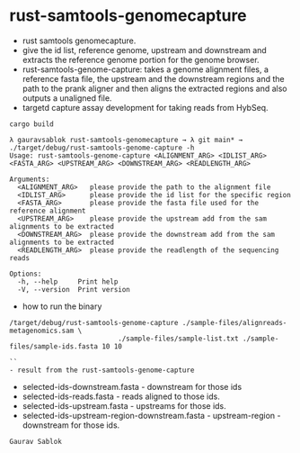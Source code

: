 # rust-samtools-genomecapture

- rust samtools genomecapture.
- give the id list, reference genome, upstream and downstream and extracts the reference genome portion for the genome browser. 
-  rust-samtools-genome-capture: takes a genome alignment files, a reference fasta file, the upstream and the downstream regions and the path to the prank aligner and then
 aligns the extracted regions and also outputs a unaligned file.
- targetd capture assay development for taking reads from HybSeq.

```
cargo build 

```
```
λ gauravsablok rust-samtools-genomecapture → λ git main* → ./target/debug/rust-samtools-genome-capture -h
Usage: rust-samtools-genome-capture <ALIGNMENT_ARG> <IDLIST_ARG> <FASTA_ARG> <UPSTREAM_ARG> <DOWNSTREAM_ARG> <READLENGTH_ARG>

Arguments:
  <ALIGNMENT_ARG>   please provide the path to the alignment file
  <IDLIST_ARG>      please provide the id list for the specific region
  <FASTA_ARG>       please provide the fasta file used for the reference alignment
  <UPSTREAM_ARG>    please provide the upstream add from the sam alignments to be extracted
  <DOWNSTREAM_ARG>  please provide the downstream add from the sam alignments to be extracted
  <READLENGTH_ARG>  please provide the readlength of the sequencing reads

Options:
  -h, --help     Print help
  -V, --version  Print version
```


- how to run the binary

```
/target/debug/rust-samtools-genome-capture ./sample-files/alignreads-metagenomics.sam \
                           ./sample-files/sample-list.txt ./sample-files/sample-ids.fasta 10 10

``
- result from the rust-samtools-genome-capture

```
- selected-ids-downstream.fasta - downstream for those ids 
- selected-ids-reads.fasta - reads aligned to those ids.
- selected-ids-upstream.fasta - upstreams for those ids.
- selected-ids-upstream-region-downstream.fasta - upstream-region -downstream for those ids.

```
Gaurav Sablok
